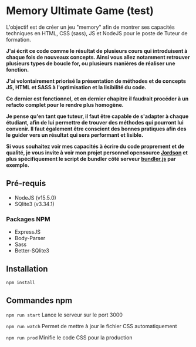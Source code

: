 # Memory Ultimate Game (test)

L'objectif est de créer un jeu "memory" afin de montrer ses capacités techniques en HTML, CSS (sass), JS et NodeJS pour le poste de Tuteur de formation.

**J'ai écrit ce code comme le résultat de plusieurs cours qui introduisent à chaque fois de nouveaux concepts. Ainsi vous allez notamment retrouver plusieurs types de boucle for, ou plusieurs manières de réaliser une fonction.**

**J'ai volontairement priorisé la présentation de méthodes et de concepts JS, HTML et SASS à l'optimisation et la lisibilité du code.**

**Ce dernier est fonctionnel, et en dernier chapitre il faudrait procéder à un refacto complet pour le rendre plus homogène.**

**Je pense qu'en tant que tuteur, il faut être capable de s'adapter à chaque étudiant, afin de lui permettre de trouver des méthodes qui pourront lui convenir. Il faut également être conscient des bonnes pratiques afin des le guider vers un résultat qui sera performant et lisible.**

**Si vous souhaitez voir mes capacités à écrire du code proprement et de qualité, je vous invite à voir mon projet personnel opensource [Jordson](https://github.com/jordson-io/jordson) et plus spécifiquement le script de bundler côté serveur [bundler.js](https://github.com/jordson-io/jordson/blob/main/app/env/bundler.js) par exemple.**

## Pré-requis

- NodeJS (v15.5.0)
- SQlite3 (v3.34.1)

### Packages NPM

- ExpressJS
- Body-Parser
- Sass
- Better-SQlite3

## Installation

```
npm install
```

## Commandes npm

`npm run start` Lance le serveur sur le port 3000

`npm run watch` Permet de mettre à jour le fichier CSS automatiquement

`npm run prod` Minifie le code CSS pour la production
